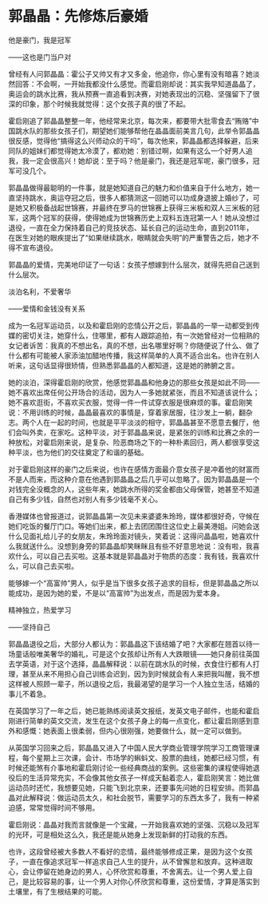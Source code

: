 # 郭晶晶：先修炼后豪婚

他是豪门，我是冠军

——这也是门当户对

曾经有人问郭晶晶：霍公子又帅又有才又多金，他追你，你心里有没有暗喜？她淡然回答：不会啊，一开始我都没什么感觉。而霍启刚却说：其实我早知道晶晶了，奥运会的跳水比赛，我从预赛一直追看到决赛，对她表现出的沉稳、坚强留下了很深的印象，那个时候我就觉得：这个女孩子真的很了不起。

霍启刚追了郭晶晶整整一年，他经常来北京，每次来，都要带大批零食去“贿赂”中国跳水队的那些女孩子们，期望她们能够帮他在晶晶面前美言几句，此举令郭晶晶很反感，觉得他“搞得这么兴师动众的干吗”，每次他来，郭晶晶都选择躲避，后来同队的姐妹们都觉得她太冷漠了，都劝她：别错过啊，如果有这么一个好男人追我，我一定会很高兴！她却说：至于吗？他是豪门，我还是冠军呢，豪门很多，冠军可没几个。

郭晶晶做得最聪明的一件事，就是她知道自己的魅力和价值来自于什么地方，她一直坚持跳水，奥运夺冠之后，很多人都猜测这一回她可以功成身退披上婚纱了，可是她又积极备战起世锦赛，并最终在罗马的世锦赛上获得三米板和双人三米板的冠军，这两个冠军的获得，使得她成为世锦赛历史上双料五连冠第一人！她从没想过退役，一直在全力保持着自己的竞技状态、延长自己的运动生命，直到2011年，在医生对她的眼疾提出了“如果继续跳水，眼睛就会失明”的严重警告之后，她才不得不宣布退役。

郭晶晶的爱情，完美地印证了一句话：女孩子想嫁到什么层次，就得先把自己送到什么层次。

淡泊名利，不爱奢华

——爱情和金钱没有关系

成为一名冠军运动员，以及和霍启刚的恋情公开之后，郭晶晶的一举一动都受到传媒的密切关注，她穿什么，住哪里，都有人跟踪追拍，有一次她曾经对一位相熟的女记者诉苦：我真的不想出名，真的不想，出名哪里好啊？你随便说了什么、做了什么都有可能被人家添油加醋地传播，我这样简单的人真不适合出名。也许在别人听来，这句话显得很矫情，但熟悉郭晶晶的人都知道，这是她的肺腑之言。

她的淡泊，深得霍启刚的欣赏，他感觉郭晶晶和他身边的那些女孩是如此不同——她不喜欢出席任何公开场合的活动，因为人一多她就紧张，而且不知道该说什么；她不喜欢逛街，不喜欢买衣服，觉得一件一件试穿衣服是很麻烦的事。霍启刚笑说：不用训练的时候，晶晶最喜欢的事情是，穿着家居服，往沙发上一躺，翻杂志。两个人在一起的时间，也就是平平淡淡的相守，郭晶晶甚至不愿意去餐厅，他们会叫外卖，在家吃。这种平淡，对于郭晶晶来说，是紧张的训练和比赛之余的一种放松，对霍启刚来说，是复杂、险恶商场之下的一种朴素回归，两人都很享受这种平淡，也为他们的交往奠定了和谐的基础。

对于霍启刚这样的豪门之后来说，也许在感情方面最介意女孩子是冲着他的财富而不是人而来，而这种介意在他遇到郭晶晶之后几乎可以忽略了。因为郭晶晶是一个对钱完全没概念的人，这些年来，她跳水所得的奖金都由父母保管，她甚至不知道自己有多少钱，自然也对别人有多少钱毫不关心。

香港媒体也曾报道过，说郭晶晶第一次见未来婆婆朱玲玲，媒体都很好奇，守候在她们吃饭的餐厅门口。等她们出来，都上去团团围住这位史上最美港姐。问她会送什么见面礼给儿子的女朋友，朱玲玲面对镜头，笑着说：这得问晶晶啦，她喜欢什么我就送什么。没想到身旁的郭晶晶却笑眯眯且有些不好意思地说：没有啦，我喜欢什么，可以自己去买啦。这基本就是郭晶晶对于物质的态度：我有钱，我喜欢什么，可以自己去买啦。

能够嫁一个“高富帅”男人，似乎是当下很多女孩子追求的目标，但是郭晶晶之所以能成功，是因为她的爱，不是以“高富帅”为出发点，而是因为爱本身。

精神独立，热爱学习

——坚持自己

郭晶晶退役之后，大部分人都认为：郭晶晶这下该结婚了吧？大家都在翘首以待一场童话般唯美奢华的婚礼，可是这个女孩却让所有人大跌眼镜——她只身前往英国去学英语，对于这个选择，晶晶解释说：以前在跳水队的时候，衣食住行都有人打理，甚至从来不用担心自己训练会迟到，因为到时候就会有人来把我叫醒，我不想这样被人照顾一辈子，所以退役之后，我最渴望的是学习一个人独立生活，结婚的事儿不着急。

在英国学习了一年之后，她已能熟练阅读英文报纸，发英文电子邮件，也能和霍启刚进行简单的英文交流，发生在这个女孩子身上的每一点变化，都让霍启刚感到意外和感慨：她表面上很柔弱，但内心很刚强，她要做什么，就一定可以做到。

从英国学习回来之后，郭晶晶又进入了中国人民大学商业管理学院学习工商管理课程，每个星期上三次课，会计、市场学的蝌蚪文、股票的曲线，她都已经习惯，有时候还能煞有介事地和霍启刚讨论一些经典商战的案例。这些密集的课程使得她退役后的生活异常充实，不会像其他女孩子一样成天黏着恋人，霍启刚笑言：她比做运动员时还忙，我想要见她，只能飞到北京来，还要事先问她的日程安排。而郭晶晶对此解释说：做运动员太久，和社会脱节，需要学习的东西太多了，我有一种紧迫感，常常觉得时间不够用。

霍启刚说：晶晶对我而言就像是一个宝藏，一开始我喜欢她的坚强、沉稳以及冠军的光环，可是相处这么久，我还是能从她身上发现新鲜的打动我的东西。

也许，这段曾经被大多数人不看好的恋情，最终能够修成正果，是因为这个女孩子，一直在像追求冠军一样追求自己人生的提升，从不曾懈怠和放弃。这种进取心，会让停留在她身边的男人，心怀欣赏和尊重，不舍离去。让一个男人爱上自己，是比较容易的事，让一个男人对你心怀欣赏和尊重，这份爱情，才算是落实到土壤里，有了生根结果的可能。